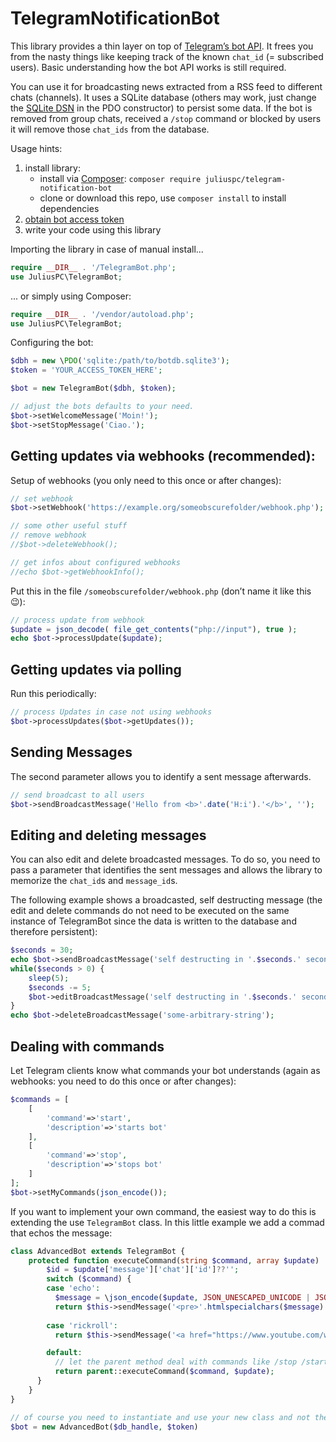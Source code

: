 # TelegramNotificationBot

This library provides a thin layer on top of [Telegram’s bot API](https://core.telegram.org/bots/api). It frees you from the nasty things like keeping track of the known `chat_id` (= subscribed users). Basic understanding how the bot API works is still required.

You can use it for broadcasting news extracted from a RSS feed to different chats (channels). It uses a SQLite database (others may work, just change the [SQLite DSN](https://www.php.net/manual/en/ref.pdo-sqlite.connection.php) in the PDO constructor) to persist some data. If the bot is removed from group chats, received a `/stop` command or blocked by users it will remove those `chat_ids` from the database.

Usage hints:

1. install library:
   - install via [Composer](https://getcomposer.org): `composer require juliuspc/telegram-notification-bot`
   - clone or download this repo, use `composer install` to install dependencies
2. [obtain bot access token](https://core.telegram.org/bots/api)
3. write your code using this library

Importing the library in case of manual install...

~~~php
require __DIR__ . '/TelegramBot.php';
use JuliusPC\TelegramBot;
~~~

... or simply using Composer:

~~~php
require __DIR__ . '/vendor/autoload.php';
use JuliusPC\TelegramBot;
~~~

Configuring the bot:

~~~php
$dbh = new \PDO('sqlite:/path/to/botdb.sqlite3');
$token = 'YOUR_ACCESS_TOKEN_HERE';

$bot = new TelegramBot($dbh, $token);

// adjust the bots defaults to your need.
$bot->setWelcomeMessage('Moin!');
$bot->setStopMessage('Ciao.');
~~~

## Getting updates via webhooks (recommended):

Setup of webhooks (you only need to this once or after changes):

~~~php
// set webhook
$bot->setWebhook('https://example.org/someobscurefolder/webhook.php');

// some other useful stuff
// remove webhook
//$bot->deleteWebhook();

// get infos about configured webhooks
//echo $bot->getWebhookInfo();
~~~

Put this in the file `/someobscurefolder/webhook.php` (don’t name it like this 😉):

~~~php
// process update from webhook
$update = json_decode( file_get_contents("php://input"), true );
echo $bot->processUpdate($update);
~~~

## Getting updates via polling

Run this periodically:

~~~php
// process Updates in case not using webhooks
$bot->processUpdates($bot->getUpdates());
~~~

## Sending Messages

The second parameter allows you to identify a sent message afterwards.

~~~php
// send broadcast to all users
$bot->sendBroadcastMessage('Hello from <b>'.date('H:i').'</b>', '');
~~~

## Editing and deleting messages

You can also edit and delete broadcasted messages. To do so, you need to pass a parameter that identifies the sent messages and allows the library to memorize the `chat_id`s and `message_id`s.

The following example shows a broadcasted, self destructing message (the edit and delete commands do not need to be executed on the same instance of TelegramBot since the data is written to the database and therefore persistent):

~~~php
$seconds = 30;
echo $bot->sendBroadcastMessage('self destructing in '.$seconds.' seconds', 'some-arbitrary-string') . ' abonnierte Chats';
while($seconds > 0) {
    sleep(5);
    $seconds -= 5;
    $bot->editBroadcastMessage('self destructing in '.$seconds.' seconds', 'some-arbitrary-string');
}
echo $bot->deleteBroadcastMessage('some-arbitrary-string');
~~~

## Dealing with commands

Let Telegram clients know what commands your bot understands (again as webhooks: you need to do this once or after changes):

~~~php
$commands = [
    [
        'command'=>'start',
        'description'=>'starts bot'
    ],
    [
        'command'=>'stop',
        'description'=>'stops bot'
    ]
];
$bot->setMyCommands(json_encode());
~~~

If you want to implement your own command, the easiest way to do this is extending the use `TelegramBot` class. In this little example we add a commad that echos the message:

~~~php
class AdvancedBot extends TelegramBot {
    protected function executeCommand(string $command, array $update) : bool {
        $id = $update['message']['chat']['id']??'';
        switch ($command) {
        case 'echo':
          $message = \json_encode($update, JSON_UNESCAPED_UNICODE | JSON_PRETTY_PRINT);
          return $this->sendMessage('<pre>'.htmlspecialchars($message).'</pre>', $id);
        
        case 'rickroll':
          return $this->sendMessage('<a href="https://www.youtube.com/watch?v=DLzxrzFCyOs">Very important information</a>', $id);

        default:
          // let the parent method deal with commands like /stop /start
          return parent::executeCommand($command, $update);
      }
    }
}

// of course you need to instantiate and use your new class and not the old one...
$bot = new AdvancedBot($db_handle, $token)
~~~